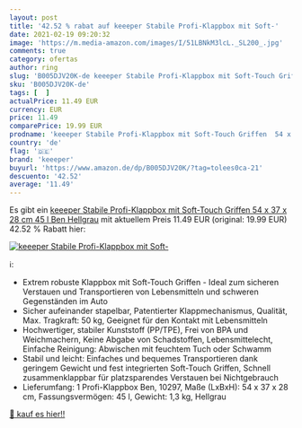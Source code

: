 ```yaml
---
layout: post
title: '42.52 % rabat auf keeeper Stabile Profi-Klappbox mit Soft-'
date: 2021-02-19 09:20:32
image: 'https://m.media-amazon.com/images/I/51LBNkM3lcL._SL200_.jpg'
comments: true
category: ofertas
author: ring
slug: 'B005DJV20K-de keeeper Stabile Profi-Klappbox mit Soft-Touch Griffen 54 x...'
sku: 'B005DJV20K-de'
tags: [  ]
actualPrice: 11.49 EUR
currency: EUR
price: 11.49
comparePrice: 19.99 EUR
prodname: 'keeeper Stabile Profi-Klappbox mit Soft-Touch Griffen  54 x 37 x 28 cm  45 l  Ben  Hellgrau'
country: 'de'
flag: '🇩🇪'
brand: 'keeeper'
buyurl: 'https://www.amazon.de/dp/B005DJV20K/?tag=tolees0ca-21'
descuento: '42.52'
average: '11.49'
---
```


Es gibt ein [keeeper Stabile Profi-Klappbox mit Soft-Touch Griffen  54 x 37 x 28 cm  45 l  Ben  Hellgrau](https://www.amazon.de/dp/B005DJV20K/?tag=tolees0ca-21) mit aktuellem Preis 11.49 EUR (original: 19.99 EUR) 42.52 % Rabatt hier:

[![keeeper Stabile Profi-Klappbox mit Soft-](https://m.media-amazon.com/images/I/51LBNkM3lcL._SL200_.jpg)](https://www.amazon.de/dp/B005DJV20K/?tag=tolees0ca-21)

ℹ️:

- Extrem robuste Klappbox mit Soft-Touch Griffen - Ideal zum sicheren Verstauen und Transportieren von Lebensmitteln und schweren Gegenständen im Auto
- Sicher aufeinander stapelbar, Patentierter Klappmechanismus, Qualität, Max. Tragkraft: 50 kg, Geeignet für den Kontakt mit Lebensmitteln
- Hochwertiger, stabiler Kunststoff (PP/TPE), Frei von BPA und Weichmachern, Keine Abgabe von Schadstoffen, Lebensmittelecht, Einfache Reinigung: Abwischen mit feuchtem Tuch oder Schwamm
- Stabil und leicht: Einfaches und bequemes Transportieren dank geringem Gewicht und fest integrierten Soft-Touch Griffen, Schnell zusammenklappbar für platzsparendes Verstauen bei Nichtgebrauch
- Lieferumfang: 1 Profi-Klappbox Ben, 10297, Maße (LxBxH): 54 x 37 x 28 cm, Fassungsvermögen: 45 l, Gewicht: 1,3 kg, Hellgrau

[🛒 kauf es hier!!](https://www.amazon.de/dp/B005DJV20K/?tag=tolees0ca-21)
